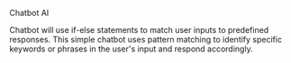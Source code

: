 Chatbot AI

Chatbot will use if-else statements to match user inputs to predefined responses.
This simple chatbot uses pattern matching to identify specific keywords or phrases in the user's input and respond accordingly.

